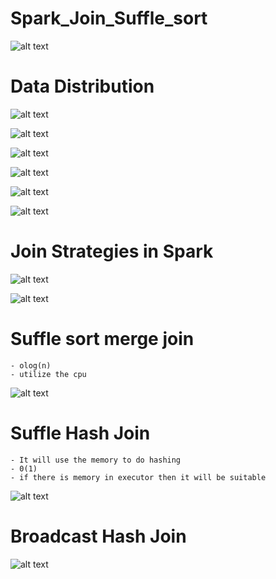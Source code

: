 # Spark_Join_Suffle_sort

![alt text](image-59.png)

# Data Distribution

![alt text](image-60.png)

![alt text](image-61.png)

![alt text](image-62.png)

![alt text](image-63.png)

![alt text](image-64.png)

![alt text](image-65.png)

# Join Strategies in Spark 

![alt text](image-66.png)

![alt text](image-67.png)

# Suffle sort merge join 
    - olog(n)
    - utilize the cpu 
![alt text](image-68.png)


# Suffle Hash Join 
    - It will use the memory to do hashing 
    - 0(1)
    - if there is memory in executor then it will be suitable 

![alt text](image-69.png)

#
# Broadcast Hash Join 

![alt text](image-70.png)


